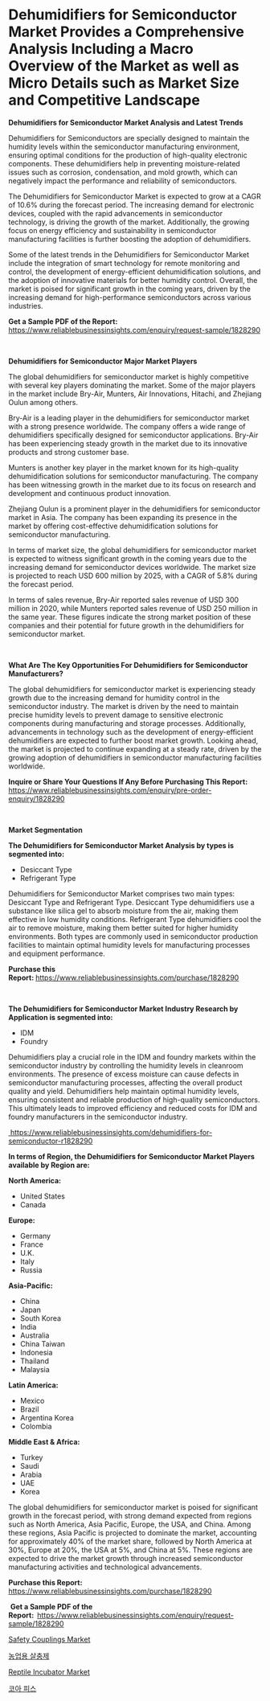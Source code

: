 <p><h1>Dehumidifiers for Semiconductor Market Provides a Comprehensive Analysis Including a Macro Overview of the Market as well as Micro Details such as Market Size and Competitive Landscape</h1></p><p><strong>Dehumidifiers for Semiconductor Market Analysis and Latest Trends</strong></p>
<p><p>Dehumidifiers for Semiconductors are specially designed to maintain the humidity levels within the semiconductor manufacturing environment, ensuring optimal conditions for the production of high-quality electronic components. These dehumidifiers help in preventing moisture-related issues such as corrosion, condensation, and mold growth, which can negatively impact the performance and reliability of semiconductors.</p><p>The Dehumidifiers for Semiconductor Market is expected to grow at a CAGR of 10.6% during the forecast period. The increasing demand for electronic devices, coupled with the rapid advancements in semiconductor technology, is driving the growth of the market. Additionally, the growing focus on energy efficiency and sustainability in semiconductor manufacturing facilities is further boosting the adoption of dehumidifiers.</p><p>Some of the latest trends in the Dehumidifiers for Semiconductor Market include the integration of smart technology for remote monitoring and control, the development of energy-efficient dehumidification solutions, and the adoption of innovative materials for better humidity control. Overall, the market is poised for significant growth in the coming years, driven by the increasing demand for high-performance semiconductors across various industries.</p></p>
<p><strong>Get a Sample PDF of the Report:&nbsp;</strong> <a href="https://www.reliablebusinessinsights.com/enquiry/request-sample/1828290">https://www.reliablebusinessinsights.com/enquiry/request-sample/1828290</a></p>
<p>&nbsp;</p>
<p><strong>Dehumidifiers for Semiconductor Major Market Players</strong></p>
<p><p>The global dehumidifiers for semiconductor market is highly competitive with several key players dominating the market. Some of the major players in the market include Bry-Air, Munters, Air Innovations, Hitachi, and Zhejiang Oulun among others.</p><p>Bry-Air is a leading player in the dehumidifiers for semiconductor market with a strong presence worldwide. The company offers a wide range of dehumidifiers specifically designed for semiconductor applications. Bry-Air has been experiencing steady growth in the market due to its innovative products and strong customer base.</p><p>Munters is another key player in the market known for its high-quality dehumidification solutions for semiconductor manufacturing. The company has been witnessing growth in the market due to its focus on research and development and continuous product innovation.</p><p>Zhejiang Oulun is a prominent player in the dehumidifiers for semiconductor market in Asia. The company has been expanding its presence in the market by offering cost-effective dehumidification solutions for semiconductor manufacturing.</p><p>In terms of market size, the global dehumidifiers for semiconductor market is expected to witness significant growth in the coming years due to the increasing demand for semiconductor devices worldwide. The market size is projected to reach USD 600 million by 2025, with a CAGR of 5.8% during the forecast period.</p><p>In terms of sales revenue, Bry-Air reported sales revenue of USD 300 million in 2020, while Munters reported sales revenue of USD 250 million in the same year. These figures indicate the strong market position of these companies and their potential for future growth in the dehumidifiers for semiconductor market.</p></p>
<p>&nbsp;</p>
<p><strong>What Are The Key Opportunities For Dehumidifiers for Semiconductor Manufacturers?</strong></p>
<p><p>The global dehumidifiers for semiconductor market is experiencing steady growth due to the increasing demand for humidity control in the semiconductor industry. The market is driven by the need to maintain precise humidity levels to prevent damage to sensitive electronic components during manufacturing and storage processes. Additionally, advancements in technology such as the development of energy-efficient dehumidifiers are expected to further boost market growth. Looking ahead, the market is projected to continue expanding at a steady rate, driven by the growing adoption of dehumidifiers in semiconductor manufacturing facilities worldwide.</p></p>
<p><strong>Inquire or Share Your Questions If Any Before Purchasing This Report:</strong> <a href="https://www.reliablebusinessinsights.com/enquiry/pre-order-enquiry/1828290">https://www.reliablebusinessinsights.com/enquiry/pre-order-enquiry/1828290</a></p>
<p>&nbsp;</p>
<p><strong>Market Segmentation</strong></p>
<p><strong>The Dehumidifiers for Semiconductor Market Analysis by types is segmented into:</strong></p>
<p><ul><li>Desiccant Type</li><li>Refrigerant Type</li></ul></p>
<p><p>Dehumidifiers for Semiconductor Market comprises two main types: Desiccant Type and Refrigerant Type. Desiccant Type dehumidifiers use a substance like silica gel to absorb moisture from the air, making them effective in low humidity conditions. Refrigerant Type dehumidifiers cool the air to remove moisture, making them better suited for higher humidity environments. Both types are commonly used in semiconductor production facilities to maintain optimal humidity levels for manufacturing processes and equipment performance.</p></p>
<p><strong>Purchase this Report:&nbsp;</strong><a href="https://www.reliablebusinessinsights.com/purchase/1828290">https://www.reliablebusinessinsights.com/purchase/1828290</a></p>
<p>&nbsp;</p>
<p><strong>The Dehumidifiers for Semiconductor Market Industry Research by Application is segmented into:</strong></p>
<p><ul><li>IDM</li><li>Foundry</li></ul></p>
<p><p>Dehumidifiers play a crucial role in the IDM and foundry markets within the semiconductor industry by controlling the humidity levels in cleanroom environments. The presence of excess moisture can cause defects in semiconductor manufacturing processes, affecting the overall product quality and yield. Dehumidifiers help maintain optimal humidity levels, ensuring consistent and reliable production of high-quality semiconductors. This ultimately leads to improved efficiency and reduced costs for IDM and foundry manufacturers in the semiconductor industry.</p></p>
<p><a href="https://www.reliablebusinessinsights.com/dehumidifiers-for-semiconductor-r1828290">&nbsp;https://www.reliablebusinessinsights.com/dehumidifiers-for-semiconductor-r1828290</a></p>
<p><strong>In terms of Region, the Dehumidifiers for Semiconductor Market Players available by Region are:</strong></p>
<p>
    <p> <strong> North America: </strong>
        <ul>
            <li>United States</li>
            <li>Canada</li>
        </ul>
        </p> 
    <p> <strong> Europe: </strong>
        <ul>
            <li>Germany</li>
            <li>France</li>
            <li>U.K.</li>
            <li>Italy</li>
            <li>Russia</li>
        </ul>
        </p> 
    <p> <strong> Asia-Pacific: </strong>
        <ul>
            <li>China</li>
            <li>Japan</li>
            <li>South Korea</li>
            <li>India</li>
            <li>Australia</li>
            <li>China Taiwan</li>
            <li>Indonesia</li>
            <li>Thailand</li>
            <li>Malaysia</li>
        </ul>
        </p> 
    <p> <strong> Latin America: </strong>
        <ul>
            <li>Mexico</li>
            <li>Brazil</li>
            <li>Argentina Korea</li>
            <li>Colombia</li>
        </ul>
        </p> 
    <p> <strong> Middle East & Africa: </strong>
        <ul>
            <li>Turkey</li>
            <li>Saudi</li>
            <li>Arabia</li>
            <li>UAE</li>
            <li>Korea</li>
        </ul>
    </p>
    </p>
<p><p>The global dehumidifiers for semiconductor market is poised for significant growth in the forecast period, with strong demand expected from regions such as North America, Asia Pacific, Europe, the USA, and China. Among these regions, Asia Pacific is projected to dominate the market, accounting for approximately 40% of the market share, followed by North America at 30%, Europe at 20%, the USA at 5%, and China at 5%. These regions are expected to drive the market growth through increased semiconductor manufacturing activities and technological advancements.</p></p>
<p><strong>Purchase this Report: </strong><a href="https://www.reliablebusinessinsights.com/purchase/1828290">https://www.reliablebusinessinsights.com/purchase/1828290</a></p>
<p>&nbsp;<strong>Get a Sample PDF of the Report:&nbsp;&nbsp;</strong><a href="https://www.reliablebusinessinsights.com/enquiry/request-sample/1828290">https://www.reliablebusinessinsights.com/enquiry/request-sample/1828290</a></p>
<p><strong></strong></p>
<p><p><a href="https://github.com/nandosuryapratama/Market-Research-Report-List-1/blob/main/safety-couplings-market.md">Safety Couplings Market</a></p><p><a href="https://github.com/GabrielBlanda5656/Market-Research-Report-List-2/blob/main/3855194175989.md">농업용 살충제</a></p><p><a href="https://github.com/Chiragrp22/Market-Research-Report-List-5/blob/main/reptile-incubator-market.md">Reptile Incubator Market</a></p><p><a href="https://github.com/vsckjg50460/Market-Research-Report-List-2/blob/main/3029876175988.md">코아 피스</a></p></p>